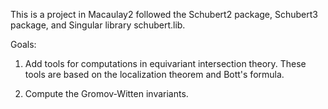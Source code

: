 This is a project in Macaulay2 followed the Schubert2 package,
Schubert3 package, and Singular library schubert.lib.

Goals: 

1. Add tools for computations in equivariant intersection theory. 
These tools are based on the localization theorem and Bott's formula.

2. Compute the Gromov-Witten invariants.
